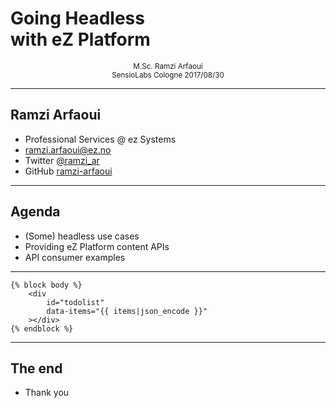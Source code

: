 # Going Headless<br />with eZ Platform

<center><small>M.Sc. Ramzi Arfaoui</small></center>

<center><small>SensioLabs Cologne 2017/08/30</small></center>

---

## Ramzi Arfaoui

- Professional Services @ ez Systems
- ramzi.arfaoui@ez.no
- Twitter <a target="_blank" href="https://twitter.com/ramzi_ar" >@ramzi_ar</a>
- GitHub <a target="_blank" href="https://github.com/ramzi-arfaoui/" >ramzi-arfaoui</a>

---

## Agenda

 - (Some) headless use cases
 - Providing eZ Platform content APIs
 - API consumer examples

---

```
{% block body %}
    <div
        id="todolist"
        data-items="{{ items|json_encode }}"
    ></div>
{% endblock %}

```

---

## The end

- Thank you
